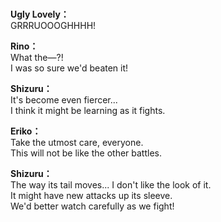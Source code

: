# 

  
**Ugly Lovely：**  
GRRRUOOOGHHHH!  
  
**Rino：**  
What the—?!  
I was so sure we'd beaten it!  
  
**Shizuru：**  
It's become even fiercer...  
I think it might be learning as it fights.  
  
**Eriko：**  
Take the utmost care, everyone.  
This will not be like the other battles.  
  
**Shizuru：**  
The way its tail moves... I don't like the look of it.  
It might have new attacks up its sleeve.  
We'd better watch carefully as we fight!  
